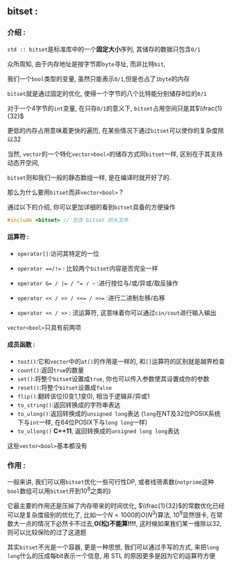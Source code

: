 ## bitset :

### 介绍 :

`std :: bitset`是标准库中的一个**固定大小**序列, 其储存的数据只包含`0/1`

众所周知, 由于内存地址是按字节即`byte`寻址, 而非比特`bit`, 

我们一个`bool`类型的变量, 虽然只能表示`0/1`,但是也占了`1byte`的内存

`bitset`就是通过固定的优化, 使得一个字节的八个比特能分别储存8位的`0/1`

对于一个4字节的`int`变量, 在只存`0/1`的意义下, `bitset`占用空间只是其$\\frac{1}{32}$

更低的内存占用意味着更快的遍历, 在某些情况下通过`bitset`可以使你的复杂度除以32

当然, `vector`的一个特化`vector<bool>`的储存方式同`bitset`一样, 区别在于其支持动态开空间, 

`bitset`则和我们一般的静态数组一样, 是在编译时就开好了的.

那么为什么要用`bitset`而非`vector<bool>` ?

通过以下的介绍, 你可以更加详细的看到`bitset`具备的方便操作

```cpp
#include <bitset> // 包含 bitset 的头文件
```

#### 运算符 :

-   `operator[]`:访问其特定的一位

-   `operator ==/!=` : 比较两个`bitset`内容是否完全一样

-   `operator &= / |= / ^= / ~` :进行按位与/或/异或/取反操作
-   `operator << / >> / <<= / >>=` :进行二进制左移/右移
-   `operator << / >>` : 流运算符, 这意味着你可以通过`cin/cout`进行输入输出

`vector<bool>`只具有前两项

#### 成员函数 :

-   `test()`:它和`vector`中的`at()`的作用是一样的, 和`[]`运算符的区别就是越界检查
-   `count()`:返回`true`的数量
-   `set()`:将整个`bitset`设置成`true`, 你也可以传入参数使其设置成你的参数
-   `reset()`:将整个`bitset`设置成`false`
-   `flip()`:翻转该位(0变1,1变0), 相当于逻辑非/异或1
-   `to_string()`:返回转换成的字符串表达
-   `to_ulong()`:返回转换成的`unsigned long`表达 (`long`在NT及32位POSIX系统下与`int`一样,  在64位POSIX下与`long long`一样)
-   `to_ullong()` **C++11**, 返回转换成的`unsigned long long`表达

这些`vector<bool>`基本都没有

### 作用 :

一般来讲, 我们可以用`bitset`优化一些可行性DP, 或者线筛素数(`notprime`这种`bool`数组可以用`bitset`开到$10^8$之类的)

它最主要的作用还是压掉了内存带来的时间优化, $\\frac{1}{32}$的常数优化已经可以是复杂度级别的优化了, 比如一个$N = 1000$的$O(N^3)$算法, $10^9$显然很卡, 在常数大一点的情况下必然卡不过去,**O(松)不能算!!!!**, 这时候如果我们某一维除以32, 则可以比较保险的过了这道题

其实`bitset`不光是一个容器, 更是一种思想, 我们可以通过手写的方式, 来把`long long`什么的压成每bit表示一个信息, 用 STL 的原因更多是因为它的运算符方便
